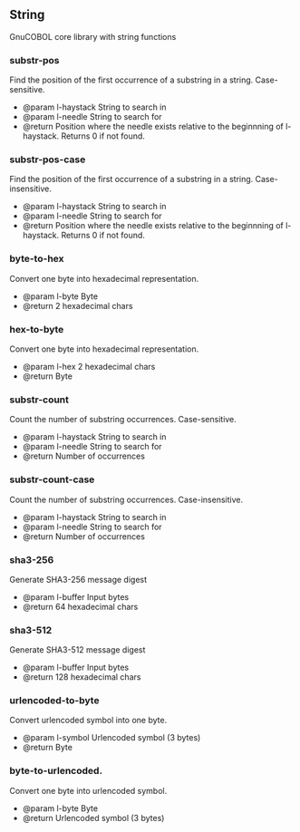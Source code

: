 ## String
GnuCOBOL core library with string functions

### substr-pos
Find the position of the first occurrence of a substring in a string.
Case-sensitive. 

- @param l-haystack String to search in
- @param l-needle String to search for
- @return Position where the needle exists relative to the beginnning of l-haystack. Returns 0 if not found.

### substr-pos-case
Find the position of the first occurrence of a substring in a string.
Case-insensitive.
 
- @param l-haystack String to search in
- @param l-needle String to search for
- @return Position where the needle exists relative to the beginnning of l-haystack. Returns 0 if not found.

### byte-to-hex
Convert one byte into hexadecimal representation. 

- @param l-byte Byte
- @return 2 hexadecimal chars

### hex-to-byte
Convert one byte into hexadecimal representation.
- @param l-hex 2 hexadecimal chars
- @return Byte

### substr-count
Count the number of substring occurrences. Case-sensitive.

- @param l-haystack String to search in
- @param l-needle String to search for
- @return Number of occurrences

### substr-count-case
Count the number of substring occurrences. Case-insensitive.
 
- @param l-haystack String to search in
- @param l-needle String to search for
- @return Number of occurrences

### sha3-256
Generate SHA3-256 message digest

- @param l-buffer Input bytes
- @return 64 hexadecimal chars

### sha3-512
Generate SHA3-512 message digest

- @param l-buffer Input bytes
- @return 128 hexadecimal chars

### urlencoded-to-byte
Convert urlencoded symbol into one byte.
 
- @param l-symbol Urlencoded symbol (3 bytes)
- @return Byte

### byte-to-urlencoded.
Convert one byte into urlencoded symbol.
 
- @param l-byte Byte
- @return Urlencoded symbol (3 bytes)
